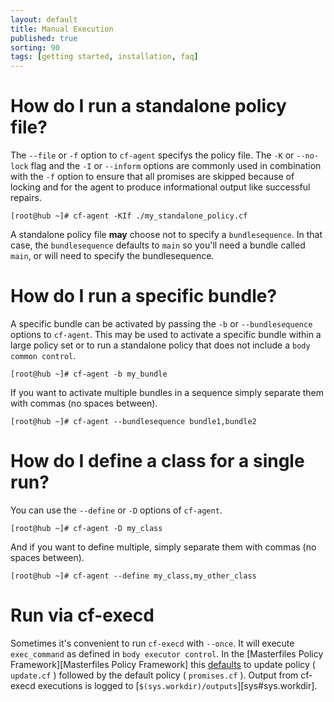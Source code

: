 ```yaml
---
layout: default
title: Manual Execution
published: true
sorting: 90
tags: [getting started, installation, faq]
---
```



# How do I run a standalone policy file?

The `--file` or `-f` option to `cf-agent` specifys the policy file. The `-K` or
`--no-lock` flag and the `-I` or `--inform` options are commonly used in
combination with the `-f` option to ensure that all promises are skipped because
of locking and for the agent to produce informational output like successful
repairs.

```console
[root@hub ~]# cf-agent -KIf ./my_standalone_policy.cf
```

A standalone policy file **may** choose not to specify a `bundlesequence`. In
that case, the `bundlesequence` defaults to `main` so you'll need a bundle
called `main`, or will need to specify the bundlesequence.

# How do I run a specific bundle?

A specific bundle can be activated by passing the `-b` or `--bundlesequence`
options to `cf-agent`. This may be used to activate a specific bundle within a
large policy set or to run a standalone policy that does not include a `body
common control`.

```console
[root@hub ~]# cf-agent -b my_bundle
```

If you want to activate multiple bundles in a sequence simply separate them
with commas (no spaces between).

```console
[root@hub ~]# cf-agent --bundlesequence bundle1,bundle2
```

# How do I define a class for a single run?

You can use the `--define` or `-D` options of `cf-agent`.

```console
[root@hub ~]# cf-agent -D my_class
```

And if you want to define multiple, simply separate them with commas (no spaces
between).

```console
[root@hub ~]# cf-agent --define my_class,my_other_class
```

# Run via cf-execd

Sometimes it's convenient to run `cf-execd` with `--once`. It will execute
`exec_command` as defined in `body executor control`. In the
[Masterfiles Policy Framework][Masterfiles Policy Framework] this
[defaults](https://github.com/cfengine/masterfiles/blob/{{site.cfengine.branch}}/controls/cf_execd.cf)
to update policy ( `update.cf` ) followed by the default policy ( `promises.cf`
). Output from cf-execd executions is logged to
[`$(sys.workdir)/outputs`][sys#sys.workdir].
